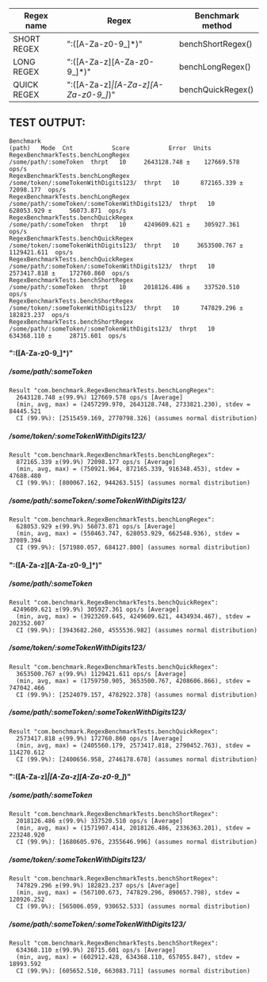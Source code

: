 | Regex name  | Regex | Benchmark method |
| ------------- | ------------- |  ------------- | 
| SHORT REGEX | ":([A-Za-z0-9_]*)" | benchShortRegex() |
| LONG REGEX | ":([A-Za-z][A-Za-z0-9_]*)" |  benchLongRegex() |
| QUICK REGEX | ":([A-Za-z]*&#124;[A-Za-z][A-Za-z0-9_]*)" | benchQuickRegex() |


## TEST OUTPUT:
```
Benchmark                                                                    (path)   Mode  Cnt           Score           Error  Units
RegexBenchmarkTests.benchLongRegex                            /some/path/:someToken  thrpt   10     2643128.748 ±    127669.578  ops/s
RegexBenchmarkTests.benchLongRegex             /some/token/:someTokenWithDigits123/  thrpt   10      872165.339 ±     72098.177  ops/s
RegexBenchmarkTests.benchLongRegex   /some/path/:someToken/:someTokenWithDigits123/  thrpt   10      628053.929 ±     56073.871  ops/s
RegexBenchmarkTests.benchQuickRegex                           /some/path/:someToken  thrpt   10     4249609.621 ±    305927.361  ops/s
RegexBenchmarkTests.benchQuickRegex            /some/token/:someTokenWithDigits123/  thrpt   10     3653500.767 ±   1129421.611  ops/s
RegexBenchmarkTests.benchQuickRegex  /some/path/:someToken/:someTokenWithDigits123/  thrpt   10     2573417.818 ±    172760.860  ops/s
RegexBenchmarkTests.benchShortRegex                           /some/path/:someToken  thrpt   10     2018126.486 ±    337520.510  ops/s
RegexBenchmarkTests.benchShortRegex            /some/token/:someTokenWithDigits123/  thrpt   10      747829.296 ±    182823.237  ops/s
RegexBenchmarkTests.benchShortRegex  /some/path/:someToken/:someTokenWithDigits123/  thrpt   10      634368.110 ±     28715.601  ops/s
```
#### ":([A-Za-z0-9_]*)" 
##### /some/path/:someToken 
```
Result "com.benchmark.RegexBenchmarkTests.benchLongRegex":
  2643128.748 ±(99.9%) 127669.578 ops/s [Average]
  (min, avg, max) = (2457299.970, 2643128.748, 2733821.230), stdev = 84445.521
  CI (99.9%): [2515459.169, 2770798.326] (assumes normal distribution)
```
##### /some/token/:someTokenWithDigits123/
```
Result "com.benchmark.RegexBenchmarkTests.benchLongRegex":
  872165.339 ±(99.9%) 72098.177 ops/s [Average]
  (min, avg, max) = (750921.964, 872165.339, 916348.453), stdev = 47688.480
  CI (99.9%): [800067.162, 944263.515] (assumes normal distribution)
```
##### /some/path/:someToken/:someTokenWithDigits123/
```
Result "com.benchmark.RegexBenchmarkTests.benchLongRegex":
  628053.929 ±(99.9%) 56073.871 ops/s [Average]
  (min, avg, max) = (550463.747, 628053.929, 662548.936), stdev = 37089.394
  CI (99.9%): [571980.057, 684127.800] (assumes normal distribution)
```
#### ":([A-Za-z][A-Za-z0-9_]*)" 
##### /some/path/:someToken 
```
Result "com.benchmark.RegexBenchmarkTests.benchQuickRegex":
 4249609.621 ±(99.9%) 305927.361 ops/s [Average]
  (min, avg, max) = (3923269.645, 4249609.621, 4434934.467), stdev = 202352.007
  CI (99.9%): [3943682.260, 4555536.982] (assumes normal distribution)
```
##### /some/token/:someTokenWithDigits123/
```
Result "com.benchmark.RegexBenchmarkTests.benchQuickRegex":
  3653500.767 ±(99.9%) 1129421.611 ops/s [Average]
  (min, avg, max) = (1759750.905, 3653500.767, 4208606.866), stdev = 747042.466
  CI (99.9%): [2524079.157, 4782922.378] (assumes normal distribution)
```
##### /some/path/:someToken/:someTokenWithDigits123/
```
Result "com.benchmark.RegexBenchmarkTests.benchQuickRegex":
  2573417.818 ±(99.9%) 172760.860 ops/s [Average]
  (min, avg, max) = (2405560.179, 2573417.818, 2790452.763), stdev = 114270.612
  CI (99.9%): [2400656.958, 2746178.678] (assumes normal distribution)
```
#### ":([A-Za-z]*&#124;[A-Za-z][A-Za-z0-9_]*)" 
##### /some/path/:someToken 
```
Result "com.benchmark.RegexBenchmarkTests.benchShortRegex":
  2018126.486 ±(99.9%) 337520.510 ops/s [Average]
  (min, avg, max) = (1571907.414, 2018126.486, 2336363.201), stdev = 223248.920
  CI (99.9%): [1680605.976, 2355646.996] (assumes normal distribution)
```
##### /some/token/:someTokenWithDigits123/
```
Result "com.benchmark.RegexBenchmarkTests.benchShortRegex":
  747829.296 ±(99.9%) 182823.237 ops/s [Average]
  (min, avg, max) = (567100.673, 747829.296, 890657.798), stdev = 120926.252
  CI (99.9%): [565006.059, 930652.533] (assumes normal distribution)
```
##### /some/path/:someToken/:someTokenWithDigits123/
```
Result "com.benchmark.RegexBenchmarkTests.benchShortRegex":
  634368.110 ±(99.9%) 28715.601 ops/s [Average]
  (min, avg, max) = (602912.428, 634368.110, 657055.847), stdev = 18993.592
  CI (99.9%): [605652.510, 663083.711] (assumes normal distribution)
```
